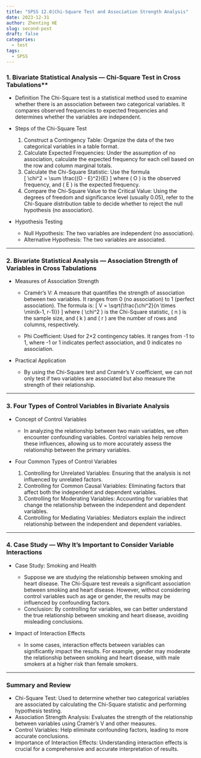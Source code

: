 ```yaml
---
title: "SPSS 12.0|Chi-Square Test and Association Strength Analysis"
date: 2023-12-31
author: Zhenting HE
slug: second-post
draft: false
categories:
  - test
tags:
  - SPSS
---
```



### 1. Bivariate Statistical Analysis — Chi-Square Test in Cross Tabulations**
- Definition
  The Chi-Square test is a statistical method used to examine whether there is an association between two categorical variables. It compares observed frequencies to expected frequencies and determines whether the variables are independent.

- Steps of the Chi-Square Test
  1. Construct a Contingency Table: Organize the data of the two categorical variables in a table format.
  2. Calculate Expected Frequencies: Under the assumption of no association, calculate the expected frequency for each cell based on the row and column marginal totals.
  3. Calculate the Chi-Square Statistic: Use the formula  
     \[
     \chi^2 = \sum \frac{(O - E)^2}{E}
     \]
     where \( O \) is the observed frequency, and \( E \) is the expected frequency.
  4. Compare the Chi-Square Value to the Critical Value: Using the degrees of freedom and significance level (usually 0.05), refer to the Chi-Square distribution table to decide whether to reject the null hypothesis (no association).

- Hypothesis Testing
  - Null Hypothesis: The two variables are independent (no association).
  - Alternative Hypothesis: The two variables are associated.

---

### 2. Bivariate Statistical Analysis — Association Strength of Variables in Cross Tabulations
- Measures of Association Strength
  - Cramér’s V: A measure that quantifies the strength of association between two variables. It ranges from 0 (no association) to 1 (perfect association). The formula is:
    \[
    V = \sqrt{\frac{\chi^2}{n \times \min(k-1, r-1)}}
    \]
    where \( \chi^2 \) is the Chi-Square statistic, \( n \) is the sample size, and \( k \) and \( r \) are the number of rows and columns, respectively.

  - Phi Coefficient: Used for 2×2 contingency tables. It ranges from -1 to 1, where -1 or 1 indicates perfect association, and 0 indicates no association.

- Practical Application
  - By using the Chi-Square test and Cramér’s V coefficient, we can not only test if two variables are associated but also measure the strength of their relationship.

---

### 3. Four Types of Control Variables in Bivariate Analysis
- Concept of Control Variables
  - In analyzing the relationship between two main variables, we often encounter confounding variables. Control variables help remove these influences, allowing us to more accurately assess the relationship between the primary variables.

- Four Common Types of Control Variables  
  1. Controlling for Unrelated Variables: Ensuring that the analysis is not influenced by unrelated factors.
  2. Controlling for Common Causal Variables: Eliminating factors that affect both the independent and dependent variables.
  3. Controlling for Moderating Variables: Accounting for variables that change the relationship between the independent and dependent variables.
  4. Controlling for Mediating Variables: Mediators explain the indirect relationship between the independent and dependent variables.

---

### 4. Case Study — Why It’s Important to Consider Variable Interactions
- Case Study: Smoking and Health
  - Suppose we are studying the relationship between smoking and heart disease. The Chi-Square test reveals a significant association between smoking and heart disease. However, without considering control variables such as age or gender, the results may be influenced by confounding factors.
  - Conclusion: By controlling for variables, we can better understand the true relationship between smoking and heart disease, avoiding misleading conclusions.

- Impact of Interaction Effects
  - In some cases, interaction effects between variables can significantly impact the results. For example, gender may moderate the relationship between smoking and heart disease, with male smokers at a higher risk than female smokers.

---

### Summary and Review
- Chi-Square Test: Used to determine whether two categorical variables are associated by calculating the Chi-Square statistic and performing hypothesis testing.
- Association Strength Analysis: Evaluates the strength of the relationship between variables using Cramér’s V and other measures.
- Control Variables: Help eliminate confounding factors, leading to more accurate conclusions.
- Importance of Interaction Effects: Understanding interaction effects is crucial for a comprehensive and accurate interpretation of results.


